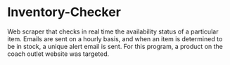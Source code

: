 # Inventory-Checker
Web scraper that checks in real time the availability status of a particular item. Emails are sent on a hourly basis, and when an item is determined to be in stock, a unique alert email is sent. For this program, a product on the coach outlet website was targeted. 
